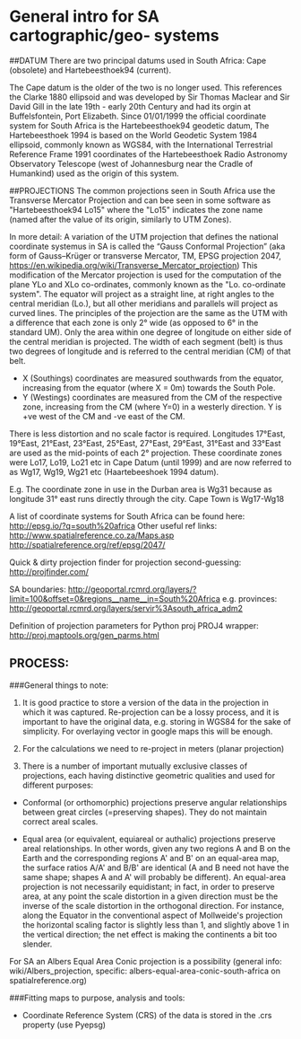 # General intro for SA cartographic/geo- systems
##DATUM
There are two principal datums used in South Africa: Cape (obsolete)
and Hartebeesthoek94 (current).

The Cape datum is the older of the two is no longer used. This references
the Clarke 1880 ellipsoid and was developed by Sir Thomas Maclear and
Sir David Gill in the late 19th - early 20th Century and had its orgin
at Buffelsfontein, Port Elizabeth.
Since 01/01/1999 the official coordinate system for South Africa
is the Hartebeesthoek94 geodetic datum,
The Hartebeesthoek 1994 is based on the World Geodetic System 1984 ellipsoid,
commonly known as WGS84, with the International Terrestrial Reference Frame
1991 coordinates of the Hartebeesthoek Radio Astronomy Observatory Telescope
(west of Johannesburg near the Cradle of Humankind) used as the origin of this system.

##PROJECTIONS
The common projections seen in South Africa use the Transverse Mercator
Projection and can bee seen in some software as "Hartebeesthoek94 Lo15"
where the "Lo15" indicates the zone name (named after the value of its origin,
similarly to UTM Zones).

In more detail:
A variation of the UTM projection that defines the national coordinate systemus
 in SA is called the “Gauss Conformal Projection” (aka form of Gauss–Krüger or transverse
Mercator, TM, EPSG projection 2047,
https://en.wikipedia.org/wiki/Transverse_Mercator_projection)
This modification of the Mercator projection is used for the computation
of the plane YLo and XLo co-ordinates, commonly known as the "Lo. co-ordinate system".
The equator will project as a straight line, at right angles to the central meridian (Lo.),
but all other meridians and parallels will project as curved lines.
The principles of the projection are the same as the UTM with a difference that
each zone is only 2° wide (as opposed to 6° in the standard UM).
Only the area within one degree of longitude on either side of the central
meridian is projected. The width of each segment (belt) is thus two degrees
of longitude and is referred to the central meridian (CM) of that belt.

- X (Southings) coordinates are measured southwards from the equator,
increasing from the equator (where X = 0m) towards the South Pole.
- Y (Westings) coordinates are measured from the CM of the respective zone,
increasing from the CM (where Y=0) in a westerly direction.
Y is +ve west of the CM and -ve east of the CM.

There is less distortion and no scale factor is required.
Longitudes 17°East, 19°East, 21°East, 23°East, 25°East, 27°East, 29°East,
31°East and 33°East are used as the mid-points of each 2° projection.
These coordinate zones were Lo17, Lo19, Lo21 etc in Cape Datum
(until 1999) and are now referred to as Wg17, Wg19, Wg21 etc
(Haartebeeshoek 1994 datum).

E.g.
The coordinate zone in use in the Durban area is Wg31 because as longitude 31°
east runs directly through the city. Cape Town is Wg17-Wg18

A list of coordinate systems for South Africa can be found here:
http://epsg.io/?q=south%20africa
Other useful ref links:
http://www.spatialreference.co.za/Maps.asp
http://spatialreference.org/ref/epsg/2047/

Quick & dirty projection finder for projection second-guessing:
http://projfinder.com/

SA boundaries:
http://geoportal.rcmrd.org/layers/?limit=100&offset=0&regions__name__in=South%20Africa
e.g. provinces:
http://geoportal.rcmrd.org/layers/servir%3Asouth_africa_adm2

Definition of projection parameters for Python proj PROJ4 wrapper:
http://proj.maptools.org/gen_parms.html


## PROCESS:
###General things to note:
1. It is good practice to store a version of the data in the projection
in which it was captured. Re-projection can be a lossy process,
and it is important to have the original data, e.g. storing in WGS84 for the sake of
simplicity. For overlaying vector in google maps this will be enough.

2. For the calculations we need to re-project in meters (planar projection)

3. There is a number of important mutually exclusive classes of projections,
each having distinctive geometric qualities and used for different purposes:

- Conformal (or orthomorphic) projections preserve angular relationships between
great circles (=preserving shapes). They do not maintain correct areal scales.

- Equal area (or equivalent, equiareal or authalic) projections preserve areal relationships.
In other words, given any two regions A and B on the Earth and the corresponding
regions A' and B' on an equal-area map, the surface ratios A/A' and B/B' are
identical (A and B need not have the same shape; shapes A and A' will probably be different).
An equal-area projection is not necessarily equidistant; in fact, in order to preserve area,
at any point the scale distortion in a given direction must be the inverse
of the scale distortion in the orthogonal direction. For instance, along the
Equator in the conventional aspect of Mollweide's projection the horizontal
scaling factor is slightly less than 1, and slightly above 1 in the vertical direction;
the net effect is making the continents a bit too slender.

For SA an Albers Equal Area Conic projection is a possibility
(general info: wiki/Albers_projection,  specific:
  albers-equal-area-conic-south-africa on spatialreference.org)

###Fitting maps to purpose, analysis and tools:

- Coordinate Reference System (CRS) of the data is stored in the .crs property
(use Pyepsg)
